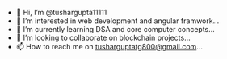 - 👋 Hi, I’m @tushargupta11111
- 👀 I’m interested in web development and angular framwork...
- 🌱 I’m currently learning DSA and core computer concepts...
- 💞️ I’m looking to collaborate on blockchain projects...
- 📫 How to reach me on tusharguptatg800@gmail.com...


<!---
tushargupta11111/tushargupta11111 is a ✨ special ✨ repository because its `README.md` (this file) appears on your GitHub profile.
You can click the Preview link to take a look at your changes.
--->
